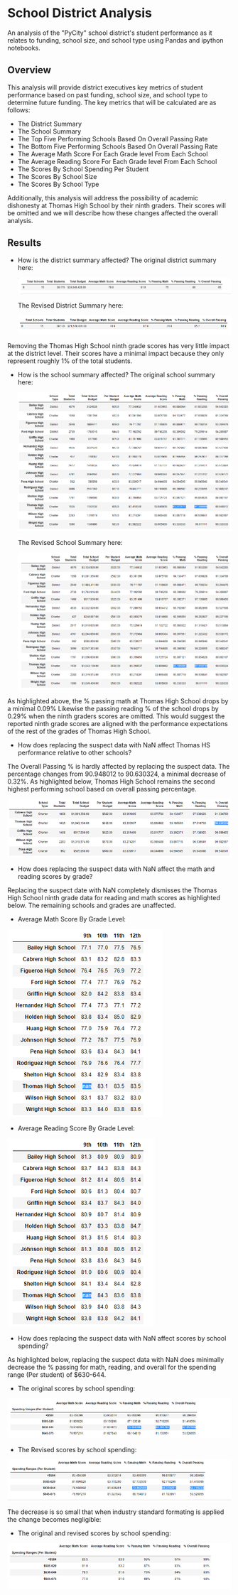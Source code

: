 # School District Analysis
An analysis of the "PyCity" school district's student performance as it relates to funding, school size, and school type using Pandas and ipython notebooks.

## Overview
This analysis will provide district executives key metrics of student performance based on past funding, school size, and school type to determine future funding. The key metrics that will be calculated are as follows:
- The District Summary
- The School Summary
- The Top Five Performing Schools Based On Overall Passing Rate
- The Bottom Five Performing Schools Based On Overall Passing Rate
- The Average Math Score For Each Grade level From Each School
- The Average Reading Score For Each Grade level From Each School
- The Scores By School Spending Per Student 
- The Scores By School Size
- The Scores By School Type

Additionally, this analysis will address the possibility of academic dishonesty at Thomas High School by their ninth graders. Their scores will be omitted and we will describe how these changes affected the overall analysis. 

## Results 
* How is the district summary affected?
  The original district summary here:
  
  ![](./Resources/OG_District_Summary.PNG)
  
  The Revised District Summary here:
  
  ![](./Resources/District_Summary_df.PNG)
  
Removing the Thomas High School ninth grade scores has very little impact at the district level. Their scores have a minimal impact because they only represent roughly 1% of the total students.

* How is the school summary affected?
  The original school summary here:
  
  ![](./Resources/OG_School_Summary.PNG)
  
  The Revised School Summary here:
  
  ![](./Resources/School_Summary_df.PNG)
  
As highlighted above, the % passing math at Thomas High School drops by a minimal 0.09% Likewise the passing reading % of the school drops by 0.29% when the ninth graders scores are omitted. This would suggest the reported ninth grade scores are aligned with the performance expectations of the rest of the grades of Thomas High School.

* How does replacing the suspect data with NaN affect Thomas HS performance relative to other schools?

The Overall Passing % is hardly affected by replacing the suspect data. The percentage changes from 90.948012 to 90.630324, a minimal decrease of 0.32%. As highlighted below, Thomas High School remains the second highest performing school based on overall passing percentage. 

![](./Resources/Thomas_High_School_Highlighted.PNG)

* How does replacing the suspect data with NaN affect the math and reading scores by grade?

Replacing the suspect date with NaN completely dismisses the Thomas High School ninth grade data for reading and math scores as highlighted below. The remaining schools and grades are unaffected. 

* Average Math Score By Grade Level:

![](./Resources/Average_Math_Score_Grade_Lvl.PNG)

* Average Reading Score By Grade Level: 

![](./Resources/Average_Reading_Score_Grade_Lvl.PNG)

* How does replacing the suspect data with NaN affect scores by school spending?

As highlighted below, replacing the suspect data with NaN does minimally decrease the % passing for math, reading, and overall for the spending range (Per student) of $630-644. 

* The original scores by school spending:

![](./Resources/OG_Scores_By_School_Spending_Per_Student.PNG)

* The Revised scores by school spending:

![](./Resources/Scores_By_School_Spending_Per_Student.PNG)

The decrease is so small that when industry standard formating is applied the change becomes negligible:

* The original and revised scores by school spending:

![](./Resources/Formatted_School_Spending_Per_Student.PNG)









  

  

  
  
  




